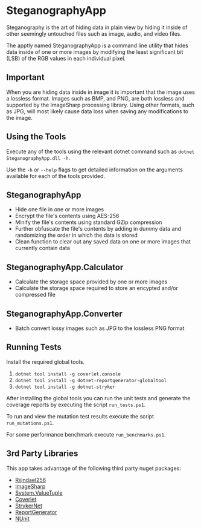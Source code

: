 SteganographyApp
=====

Steganography is the art of hiding data in plain view by hiding it inside of other seemingly untouched files such as image, audio, and video files.

The apptly named SteganographyApp is a command line utility that hides data inside of one or more images by modifying the least significant bit (LSB) of the RGB values in each individual pixel.

Important
---
When you are hiding data inside in image it is important that the image uses a lossless format.
Images such as BMP, and PNG, are both lossless and supported by the ImageSharp processing library.
Using other formats, such as JPG, will most likely cause data loss when saving any modifications
to the image.

Using the Tools
---
Execute any of the tools using the relevant dotnet command such as `dotnet SteganographyApp.dll -h`.

Use the `-h` or `--help` flags to get detailed information on the arguments available for each of the tools provided.

SteganographyApp
---
* Hide one file in one or more images
* Encrypt the file's contents using AES-256
* Minify the file's contents using standard GZip compression
* Further obfuscate the file's contents by adding in dummy data and randomizing the order in which the data is stored
* Clean function to clear out any saved data on one or more images that currently contain data

SteganographyApp.Calculator
---
* Calculate the storage space provided by one or more images
* Calculate the storage space required to store an encypted and/or compressed file

SteganographyApp.Converter
---
* Batch convert lossy images such as JPG to the lossless PNG format

Running Tests
---
Install the required global tools.
1. `dotnet tool install -g coverlet.console`
2. `dotnet tool install -g dotnet-reportgenerator-globaltool`
3. `dotnet tool install -g dotnet-stryker`

After installing the global tools you can run the unit tests and generate the coverage reports by executing the script `run_tests.ps1`.

To run and view the mutation test results execute the script `run_mutations.ps1`.

For some performance benchmark execute `run_benchmarks.ps1`.

3rd Party Libraries
---

This app takes advantage of the following third party nuget packages:

* [Rijindael256](https://github.com/2Toad/Rijndael256)
* [ImageSharp](https://github.com/JimBobSquarePants/ImageSharp)
* [System.ValueTuple](https://www.nuget.org/packages/System.ValueTuple/)
* [Coverlet](https://github.com/tonerdo/coverlet)
* [StrykerNet](https://github.com/stryker-mutator/stryker-net)
* [ReportGenerator](https://github.com/danielpalme/ReportGenerator)
* [NUnit](https://www.nuget.org/packages/NUnit)
